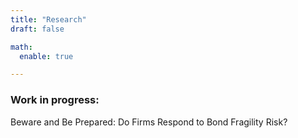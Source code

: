```yaml
---
title: "Research"
draft: false

math:
  enable: true

---
```



### Work in progress:
Beware and Be Prepared: Do Firms Respond to Bond Fragility Risk?


